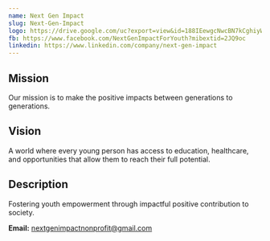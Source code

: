 ```yaml
---
name: Next Gen Impact
slug: Next-Gen-Impact
logo: https://drive.google.com/uc?export=view&id=188IEewgcNwcBN7kCghiyW0xTQpr1ZStm
fb: https://www.facebook.com/NextGenImpactForYouth?mibextid=2JQ9oc
linkedin: https://www.linkedin.com/company/next-gen-impact
---
```


## Mission

Our mission is to make the positive impacts between generations to generations.

## Vision

A world where every young person has access to education, healthcare, and opportunities that allow them to reach their full potential.

## Description

Fostering youth empowerment through impactful positive contribution to society.

**Email:** nextgenimpactnonprofit@gmail.com
